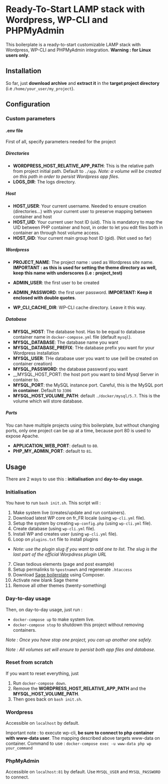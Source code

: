 # Ready-To-Start LAMP stack with Wordpress, WP-CLI and PHPMyAdmin
This boilerplate is a ready-to-start customizable LAMP stack with Wordpress, WP-CLI and PHPMyAdmin integration. 
__Warning : for Linux users only__.

## Installation
So far, just __download archive__ and __extract it__ in the __target project directory__ (i.e `/home/your_user/my_project`).

## Configuration
### Custom parameters

#### .env file
First of all, specify parameters needed for the project

##### Directories
- __WORDPRESS_HOST_RELATIVE_APP_PATH__: This is the relative path from project initial path. Default to `./app`. _Note: a volume will be created on this path in order to persist Wordpress app files_. 
- __LOGS_DIR__: The logs directory.

##### Host
- __HOST_USER__: Your current username. Needed to ensure creation (directories...) with your current user to preserve mapping between container and host
- __HOST_UID__: Your current user host ID (uid). This is mandatory to map the UID between PHP container and host, in order to let you edit files both in container an through host volume access.
- __HOST_GID__: Your current main group host ID (gid). (Not used so far)

##### Wordpress
- __PROJECT_NAME__: The project name : used as Wordpress site name. __IMPORTANT : as this is used for setting the theme directory as well, keep this name with underscores (i.e : project_test)__
- __ADMIN_USER__: the first user to be created
- __ADMIN_PASSWORD__: the first user password. __IMPORTANT: Keep it enclosed with double quotes__.

- __WP_CLI_CACHE_DIR__: WP-CLI cache directory. Leave it this way.

##### Database
- __MYSQL_HOST__: The database host. Has to be equal to database container name in `docker-compose.yml` file (default `mysql`).    
- __MYSQL_DATABASE__: The database name you want
- __MYSQL_DATABASE_PREFIX__: THe database prefix you want for your Wordpress installation
- __MYSQL_USER__: THe database user you want to use (will be created on container creation)
- __MYSQL_PASSWORD__: the database password you want 
- __MYSQL_HOST_PORT: the host port you want to bind Mysql Server in container to. 
- __MYSQL_PORT__: the MySQL instance port. Careful, this is the MySQL port __in container__. Default to `3306`  
- __MYSQL_HOST_VOLUME_PATH__: default `./docker/mysql/5.7`. This is the volume which will store database.

##### Ports    

You can have multiple projects using this boilerplate, but without changing ports, only one project can be up at a time, because port 80 is used to expose Apache.

- __APPLICATION_WEB_PORT__: default to `80`.
- __PHP_MY_ADMIN_PORT__: default to `81`.


## Usage
There are 2 ways to use this : __initialisation__ and __day-to-day usage__.
### Initialisation
You have to run `bash init.sh`. This script will :
1. Make system live (creates/update and run containers).
2. Download latest WP core on fr_FR locale (using `wp-cli.yml` file).
3. Setup the system by creating `wp-config.php` (using `wp-cli.yml` file).
4. Create database (using `wp-cli.yml` file).
5. Install WP and creates user (using `wp-cli.yml` file).
6. Loop on `plugins.txt` file to install plugins
  - _Note: use the plugin slug if you want to add one to list. The slug is the last part of the official Worpdress plugin URL_
7. Clean tedious elements (page and post example)
8. Setup permalinks to `%postname%` and regenerate `.htaccess`
9. Download [Sage boilerplate](https://roots.io/sage/) using Composer.
10. Activate new blank Sage theme
11. Remove all other themes (twenty-something)
 

### Day-to-day usage
Then, on day-to-day usage, just run :
- `docker-compose up` to make system live.
- `docker-compose stop` to shutdown this project without removing containers. 

_Note : Once you have stop one project, you can up another one safely._

_Note : All volumes set will ensure to persist both app files and database._

### Reset from scratch
If you want to reset everything, just
1. Run `docker-compose down`.
2. Remove the __WORDPRESS_HOST_RELATIVE_APP_PATH__ and the __MYSQL_HOST_VOLUME_PATH__.
3. Then goes back on `bash init.sh`.

### Wordpress
Accessible on `localhost` by default.

Important note : to execute wp-cli, __be sure to connect to php container with www-data user__. The mapping described above targets www-data on container.
Command to use : `docker-compose exec -u www-data php wp your_command`

### PhpMyAdmin
Accessible on `localhost:81` by default. Use `MYSQL_USER` and `MYSQL_PASSWORD` to connect.

